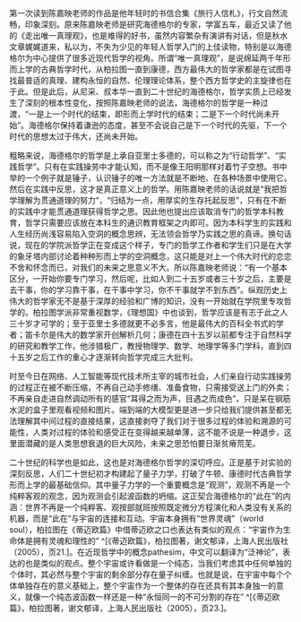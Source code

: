 第一次读到陈嘉映老师的作品是他年轻时的书信合集《旅行人信札》，行文自然流畅，印象深刻。原来陈嘉映老师是研究海德格尔的专家，学富五车，最近又读了他的《走出唯一真理观》，也是难得的好书，虽然内容繁杂有演讲有对话，但是秋水文章娓娓道来，私以为，不失为少见的年轻人哲学入门的上佳读物，特别是以海德格尔为中心提供了很多近现代哲学的视角。所谓“唯一真理观”，是说绵延两千年形而上学的古典哲学时代，从柏拉图一直到康德，西方最伟大的哲学家都是在试图寻找最普适的真理、建构永恒的自然、伦理理论体系，整个西方哲学史的主旋律也在于此。但是此后，从尼采、叔本华一直到二十世纪的海德格尔，哲学实质上已经发生了深刻的根本性变化，按照陈嘉映老师的说法，海德格尔的哲学是一种过渡，“一是上一个时代的结束，即形而上学时代的结束；二是下一个时代尚未开始”。海德格尔保持着谦逊的态度，甚至不会说自己是下一个时代的先驱，下一个时代的思想太过于伟大，还尚未开始。

粗略来说，海德格尔的哲学是上承自亚里士多德的，可以称之为“行动哲学”、“实践哲学”。只有在实践操劳中才能认知，而不是像王阳明那样对着竹子空想。书中举的一个例子就是锤子，认识锤子的唯一方法就是不断地、在各种场景中使用它。然后在实践中反思，这才是真正意义上的哲学。用陈嘉映老师的话说就是“我把哲学理解为贯通道理的努力”，“归结为一点，用厚实的生存托起反思”，只有在不断的实践中才能贯通道理获得哲学之思。因此他也提出应该取消专门的哲学本科教育，哲学只需要应该放在本科生的通识教育框架之内即可。因为本科学生的实践和人生经历尚浅容易陷入空洞的概念思辨，无法领会哲学乃实践之思的真谛。换句话说，现在的学院派哲学正在变成这个样子，专门的哲学工作者和学生们只是在大学的象牙塔内部讨论着种种形而上学的空洞概念，这只能是对上一个伟大时代的恋恋不舍和怀念而已，对我们的未来之思意义不大。所以陈嘉映老师说：“有一个基本区分，一开始你要专门学习，然后呢，比如人到二十五岁或者三十岁之后，主要是去干事，你的学习靠干事，在干事中学习，你不干事就学不到东西”。纵观历史上伟大的哲学家无不是基于深厚的经验和广博的知识，没有一开始就在学院里专攻哲学的。柏拉图学派非常重视数学，《理想国》中也谈到，哲学应该是有志于此之人三十岁才可学的；至于亚里士多德就更不必多言，他是最伟大的百科全书式的学者；笛卡尔是伟大的数学家开创解析几何；康德在四十五岁以前都专注于自然科学的研究和教学工作，他涉猎极广，教授物理学、数学、地理学等多门学科，直到四十五岁之后工作的重心才逐渐转向哲学完成三大批判。

时至今日在网络、人工智能等现代技术所主宰的城市社会，人们亲自行动实践操劳的过程正在被不断压缩，不再自己动手修缮、准备食物，只需接受送上门的外卖；不再亲自走进自然调动所有的感官“耳得之而为声，目遇之而成色”，只是呆在钢筋水泥的盒子里观看视频和图片。端到端的大模型更是进一步只给我们提供甚至都无法理解其中间过程的直接结果，这直接剥夺了我们对于很多过程的体验和溯源的可能性，人类对过程的体验和感受正在变得越来越单薄，这不能不说是一种退步，这里面潜藏的是人类思想衰退的巨大风险，未来之思恐怕要日渐贫瘠荒芜。

二十世纪的科学也是如此，这也是对海德格尔哲学的深切呼应。正是基于对实验的深刻反思，人们二十世纪初才构建起了量子力学，打破了牛顿、康德时代古典哲学形而上学的最基础信仰。其中量子力学的一个重要概念是“观测”，观测不再是一个纯粹客观的观念，因为观测会引起波函数的坍缩。这正契合海德格尔的“此在”的内涵：世界不再是一个纯粹客、观按部就班按照既定微分方程演化和人类没有关系的机器，而是“此在”与宇宙的连接和互动。宇宙本身拥有“世界灵魂”（world soul），柏拉图在《蒂迈欧篇》中借蒂迈欧之口也表达有类似的观点：“宇宙作为生命体是拥有灵魂和理性的” ^[《蒂迈欧篇》，柏拉图著，谢文郁译，上海人民出版社（2005），页21.]。在近现哲学中的概念pathesim，中文可以翻译为“泛神论”，表达的也是类似的观点。整个宇宙或许看做是一个纯态，当我们考虑其中任何单独的个体时，其必然与整个宇宙的剩余部分存在量子纠缠。也就是说，在宇宙中每个个体单独存在的意义基础上，整个宇宙作为一个整体的存在还具有其本身独一的意义，就像一个纯态波函数一样还是一种“永恒同一的不可分割的存在” ^[《蒂迈欧篇》，柏拉图著，谢文郁译，上海人民出版社（2005），页23.]。